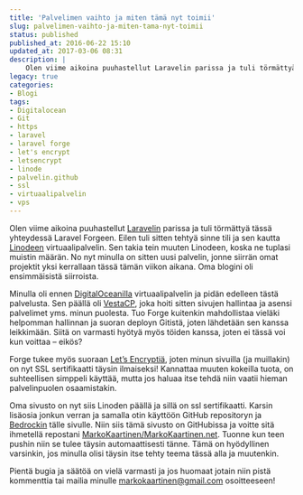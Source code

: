 ```yaml
---
title: 'Palvelimen vaihto ja miten tämä nyt toimii'
slug: palvelimen-vaihto-ja-miten-tama-nyt-toimii
status: published
published_at: 2016-06-22 15:10
updated_at: 2017-03-06 08:31
description: |
    Olen viime aikoina puuhastellut Laravelin parissa ja tuli törmättyä Laravel Forgeen. Eilen tuli tehtyä tili Forgeen ja siitä se säätö lähti.
legacy: true
categories:
- Blogi
tags:
- Digitalocean
- Git
- https
- laravel
- laravel forge
- let's encrypt
- letsencrypt
- linode
- palvelin.github
- ssl
- virtuaalipalvelin
- vps
---
```


<p>Olen viime aikoina puuhastellut <a href="https://laravel.com/" target="_blank">Laravelin</a> parissa ja tuli törmättyä tässä yhteydessä Laravel Forgeen. Eilen tuli sitten tehtyä sinne tili ja sen kautta <a href="https://www.linode.com/?r=28f57b9930639eba1568ea7ecec425661e3752eb" target="_blank">Linodeen</a> virtuaalipalvelin. Sen takia tein muuten Linodeen, koska ne tuplasi muistin määrän. No nyt minulla on sitten uusi palvelin, jonne siirrän omat projektit yksi kerrallaan tässä tämän viikon aikana. Oma blogini oli ensimmäisistä siirroista.</p>
<p>Minulla oli ennen <a href="https://m.do.co/c/34aebd17275a" target="_blank">DigitalOceanilla</a> virtuaalipalvelin ja pidän edelleen tästä palvelusta. Sen päällä oli <a href="http://vestacp.com/" target="_blank">VestaCP</a>, joka hoiti sitten sivujen hallintaa ja asensi palvelimet yms. minun puolesta. Tuo Forge kuitenkin mahdollistaa vieläki helpomman hallinnan ja suoran deployn Gitistä, joten lähdetään sen kanssa leikkimään. Siitä on varmasti hyötyä myös töiden kanssa, joten ei tässä voi kun voittaa &#8211; eikös?</p>
<p>Forge tukee myös suoraan <a href="https://letsencrypt.org/" target="_blank">Let&#8217;s Encryptiä</a>, joten minun sivuilla (ja muillakin) on nyt SSL sertifikaatti täysin ilmaiseksi! Kannattaa muuten kokeilla tuota, on suhteellisen simppeli käyttää, mutta jos haluaa itse tehdä niin vaatii hieman palvelinpuolen osaamistakin.</p>
<p>Oma sivusto on nyt siis Linoden päällä ja sillä on ssl sertifikaatti. Karsin lisäosia jonkun verran ja samalla otin käyttöön GitHub repositoryn ja <a href="https://roots.io/bedrock/" target="_blank">Bedrockin</a> tälle sivulle. Niin siis tämä sivusto on GitHubissa ja voitte sitä ihmetellä repostani <a href="https://github.com/MarkoKaartinen/MarkoKaartinen.net" target="_blank">MarkoKaartinen/MarkoKaartinen.net</a>. Tuonne kun teen pushin niin se tulee täysin automaattisesti tänne. Tämä on hyödyllinen varsinkin, jos minulla olisi täysin itse tehty teema tässä alla ja muutenkin.</p>
<p>Pientä bugia ja säätöä on vielä varmasti ja jos huomaat jotain niin pistä kommenttia tai mailia minulle <a href="mailto:markokaartinen@gmail.com">markokaartinen@gmail.com</a> osoitteeseen!</p>